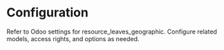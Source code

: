 # Configuration

Refer to Odoo settings for resource_leaves_geographic. Configure related models, access rights, and options as needed.
